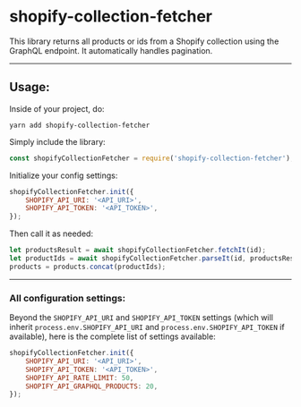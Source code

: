 # shopify-collection-fetcher

This library returns all products or ids from a Shopify collection using the GraphQL endpoint. It automatically handles pagination.

---

## Usage:

Inside of your project, do:

```
yarn add shopify-collection-fetcher
```

Simply include the library:

```js
const shopifyCollectionFetcher = require('shopify-collection-fetcher');
```

Initialize your config settings:

```js
shopifyCollectionFetcher.init({
    SHOPIFY_API_URI: '<API_URI>',
    SHOPIFY_API_TOKEN: '<API_TOKEN>',
});
```

Then call it as needed:

```js
let productsResult = await shopifyCollectionFetcher.fetchIt(id);
let productIds = await shopifyCollectionFetcher.parseIt(id, productsResult);
products = products.concat(productIds);
```

---

### All configuration settings:

Beyond the `SHOPIFY_API_URI` and `SHOPIFY_API_TOKEN` settings (which will inherit `process.env.SHOPIFY_API_URI` and `process.env.SHOPIFY_API_TOKEN` if available), here is the complete list of settings available:

```js
shopifyCollectionFetcher.init({
    SHOPIFY_API_URI: '<API_URI>',
    SHOPIFY_API_TOKEN: '<API_TOKEN>',
    SHOPIFY_API_RATE_LIMIT: 50,
    SHOPIFY_API_GRAPHQL_PRODUCTS: 20,
});
```

